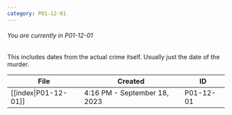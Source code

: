 ```yaml
---
category: P01-12-01
---
```

###### You are currently in P01-12-01

This includes dates from the actual crime itself. Usually just the date of the murder.

| File                                                                                                  | Created                      | ID        |
| ----------------------------------------------------------------------------------------------------- | ---------------------------- | --------- |
| [[index\|P01-12-01]] | 4:16 PM - September 18, 2023 | P01-12-01 |


